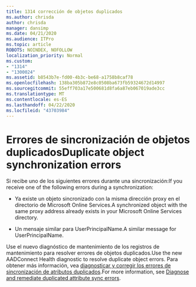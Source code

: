 ```yaml
---
title: 1314 corrección de objetos duplicados
ms.author: chrisda
author: chrisda
manager: dansimp
ms.date: 04/21/2020
ms.audience: ITPro
ms.topic: article
ROBOTS: NOINDEX, NOFOLLOW
localization_priority: Normal
ms.custom:
- "1314"
- "1300024"
ms.assetid: b8543b7e-fd00-4b3c-be68-a1758b8caf78
ms.openlocfilehash: 138ba305b872e8c0508ba673fb59324672d14997
ms.sourcegitcommit: 55eff703a17e500681d8fa6a87eb067019ade3cc
ms.translationtype: MT
ms.contentlocale: es-ES
ms.lasthandoff: 04/22/2020
ms.locfileid: "43703984"
---
```

# <a name="duplicate-object-synchronization-errors"></a><span data-ttu-id="9887b-102">Errores de sincronización de objetos duplicados</span><span class="sxs-lookup"><span data-stu-id="9887b-102">Duplicate object synchronization errors</span></span>

<span data-ttu-id="9887b-103">Si recibe uno de los siguientes errores durante una sincronización:</span><span class="sxs-lookup"><span data-stu-id="9887b-103">If you receive one of the following errors during a synchronization:</span></span>

- <span data-ttu-id="9887b-104">Ya existe un objeto sincronizado con la misma dirección proxy en el directorio de Microsoft Online Services.</span><span class="sxs-lookup"><span data-stu-id="9887b-104">A synchronized object with the same proxy address already exists in your Microsoft Online Services directory.</span></span>

- <span data-ttu-id="9887b-105">Un mensaje similar para UserPrincipalName.</span><span class="sxs-lookup"><span data-stu-id="9887b-105">A similar message for UserPrincipalName.</span></span>

<span data-ttu-id="9887b-106">Use el nuevo diagnóstico de mantenimiento de los registros de mantenimiento para resolver errores de objetos duplicados.</span><span class="sxs-lookup"><span data-stu-id="9887b-106">Use the new AADConnect Health diagnostic to resolve duplicate object errors.</span></span> <span data-ttu-id="9887b-107">Para obtener más información, vea [diagnosticar y corregir los errores de sincronización de atributos duplicados](https://docs.microsoft.com/azure/active-directory/hybrid/how-to-connect-health-diagnose-sync-errors).</span><span class="sxs-lookup"><span data-stu-id="9887b-107">For more information, see [Diagnose and remediate duplicated attribute sync errors](https://docs.microsoft.com/azure/active-directory/hybrid/how-to-connect-health-diagnose-sync-errors).</span></span>
